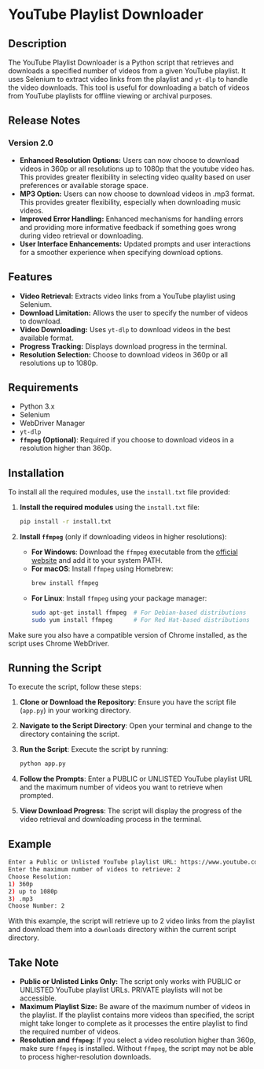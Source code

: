 # YouTube Playlist Downloader

## Description
The YouTube Playlist Downloader is a Python script that retrieves and downloads a specified number of videos from a given YouTube playlist. It uses Selenium to extract video links from the playlist and `yt-dlp` to handle the video downloads. This tool is useful for downloading a batch of videos from YouTube playlists for offline viewing or archival purposes.

## Release Notes

### Version 2.0

- **Enhanced Resolution Options:** Users can now choose to download videos in 360p or all resolutions up to 1080p that the youtube video has. This provides greater flexibility in selecting video quality based on user preferences or available storage space.
- **MP3 Option:** Users can now choose to download videos in .mp3 format. This provides greater flexibility, especially when downloading music videos.
- **Improved Error Handling:** Enhanced mechanisms for handling errors and providing more informative feedback if something goes wrong during video retrieval or downloading.
- **User Interface Enhancements:** Updated prompts and user interactions for a smoother experience when specifying download options.

## Features

- **Video Retrieval:** Extracts video links from a YouTube playlist using Selenium.
- **Download Limitation:** Allows the user to specify the number of videos to download.
- **Video Downloading:** Uses `yt-dlp` to download videos in the best available format.
- **Progress Tracking:** Displays download progress in the terminal.
- **Resolution Selection:** Choose to download videos in 360p or all resolutions up to 1080p.

## Requirements

- Python 3.x
- Selenium
- WebDriver Manager
- `yt-dlp`
- **`ffmpeg` (Optional)**: Required if you choose to download videos in a resolution higher than 360p.

## Installation

To install all the required modules, use the `install.txt` file provided:

1. **Install the required modules** using the `install.txt` file:

   ```bash
   pip install -r install.txt
   ```

2. **Install `ffmpeg`** (only if downloading videos in higher resolutions):
   - **For Windows**: Download the `ffmpeg` executable from the [official website](https://ffmpeg.org/download.html) and add it to your system PATH.
   - **For macOS**: Install `ffmpeg` using Homebrew:
     ```bash
     brew install ffmpeg
     ```
   - **For Linux**: Install `ffmpeg` using your package manager:
     ```bash
     sudo apt-get install ffmpeg  # For Debian-based distributions
     sudo yum install ffmpeg      # For Red Hat-based distributions
     ```

Make sure you also have a compatible version of Chrome installed, as the script uses Chrome WebDriver.

## Running the Script
To execute the script, follow these steps:

1. **Clone or Download the Repository**: Ensure you have the script file (`app.py`) in your working directory.

2. **Navigate to the Script Directory**: Open your terminal and change to the directory containing the script.

3. **Run the Script**: Execute the script by running:
   ```bash
   python app.py
   ```

4. **Follow the Prompts**: Enter a PUBLIC or UNLISTED YouTube playlist URL and the maximum number of videos you want to retrieve when prompted.

5. **View Download Progress**: The script will display the progress of the video retrieval and downloading process in the terminal.

## Example
```bash
Enter a Public or Unlisted YouTube playlist URL: https://www.youtube.com/playlist?list=PL0vfts4VzfNjdPuyk9SJDIvpsOjNgU1bs
Enter the maximum number of videos to retrieve: 2
Choose Resolution:
1) 360p
2) up to 1080p
3) .mp3
Choose Number: 2
```

With this example, the script will retrieve up to 2 video links from the playlist and download them into a `downloads` directory within the current script directory.

## Take Note

- **Public or Unlisted Links Only:** The script only works with PUBLIC or UNLISTED YouTube playlist URLs. PRIVATE playlists will not be accessible.
- **Maximum Playlist Size:** Be aware of the maximum number of videos in the playlist. If the playlist contains more videos than specified, the script might take longer to complete as it processes the entire playlist to find the required number of videos.
- **Resolution and `ffmpeg`:** If you select a video resolution higher than 360p, make sure `ffmpeg` is installed. Without `ffmpeg`, the script may not be able to process higher-resolution downloads.
